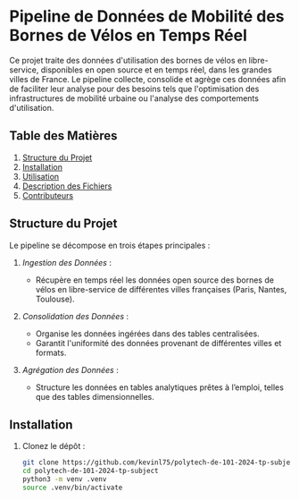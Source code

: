 # Pipeline de Données de Mobilité des Bornes de Vélos en Temps Réel

Ce projet traite des données d'utilisation des bornes de vélos en libre-service, disponibles en open source et en temps réel, dans les grandes villes de France. Le pipeline collecte, consolide et agrège ces données afin de faciliter leur analyse pour des besoins tels que l'optimisation des infrastructures de mobilité urbaine ou l'analyse des comportements d'utilisation.

## Table des Matières

1. [Structure du Projet](#structure-du-projet)
2. [Installation](#installation)
3. [Utilisation](#utilisation)
4. [Description des Fichiers](#description-des-fichiers)
5. [Contributeurs](#contributeurs)

## Structure du Projet

Le pipeline se décompose en trois étapes principales :

1. *Ingestion des Données* :
   - Récupère en temps réel les données open source des bornes de vélos en libre-service de différentes villes françaises (Paris, Nantes, Toulouse).
   
2. *Consolidation des Données* :
   - Organise les données ingérées dans des tables centralisées.
   - Garantit l'uniformité des données provenant de différentes villes et formats.
   
3. *Agrégation des Données* :
   - Structure les données en tables analytiques prêtes à l’emploi, telles que des tables dimensionnelles.

## Installation

1. Clonez le dépôt :
   ```bash
   git clone https://github.com/kevinl75/polytech-de-101-2024-tp-subject.git  
   cd polytech-de-101-2024-tp-subject
   python3 -m venv .venv
   source .venv/bin/activate